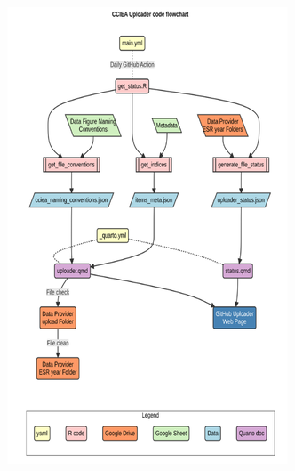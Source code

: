 

<img src="code_flow_files/figure-commonmark/mermaid-figure-1.png"
style="width:7in;height:8.55in" />
